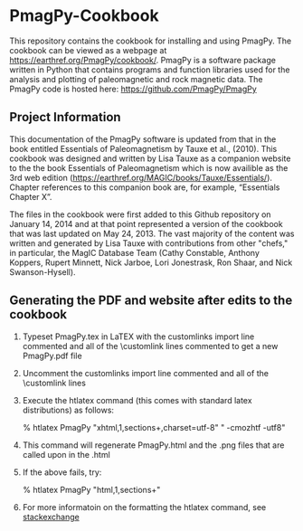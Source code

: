 PmagPy-Cookbook
===============

This repository contains the cookbook for installing and using PmagPy. The cookbook can be viewed as a webpage at https://earthref.org/PmagPy/cookbook/. PmagPy is a software package written in Python that contains programs and function libraries used for the analysis and plotting of paleomagnetic and rock magnetic data. The PmagPy code is hosted here: https://github.com/PmagPy/PmagPy

Project Information
---------------

This documentation of the PmagPy software is updated from that in the book entitled Essentials of Paleomagnetism by Tauxe et al., (2010). This cookbook was designed and written by Lisa Tauxe as a companion website to the the book Essentials of Paleomagnetism which is now availible as the 3rd web edition (https://earthref.org/MAGIC/books/Tauxe/Essentials/). Chapter references to this companion book are, for example, “Essentials Chapter X”.

The files in the cookbook were first added to this Github repository on January 14, 2014 and at that point represented a version of the cookbook that was last updated on May 24, 2013. The vast majority of the content was written and generated by Lisa Tauxe with contributions from other "chefs," in particular, the MagIC Database Team (Cathy Constable, Anthony Koppers, Rupert Minnett, Nick Jarboe, Lori Jonestrask, Ron Shaar, and Nick Swanson-Hysell).

Generating the PDF and website after edits to the cookbook
---------------
1) Typeset PmagPy.tex in LaTEX with the customlinks import line commented and all of the \customlink lines commented to get a new PmagPy.pdf file

2) Uncomment the customlinks import line commented and all of the \customlink lines

3) Execute the htlatex command (this comes with standard latex distributions) as follows:

    % htlatex PmagPy "xhtml,1,sections+,charset=utf-8" " -cmozhtf -utf8"

4) This command will regenerate PmagPy.html and the .png files that are called upon in the .html

5) If the above fails, try:

    % htlatex PmagPy "html,1,sections+"

6) For more informatoin on the formatting the htlatex command, see [stackexchange](https://tex.stackexchange.com/questions/423928/htlatex-combining-multiple-command-line-options)
